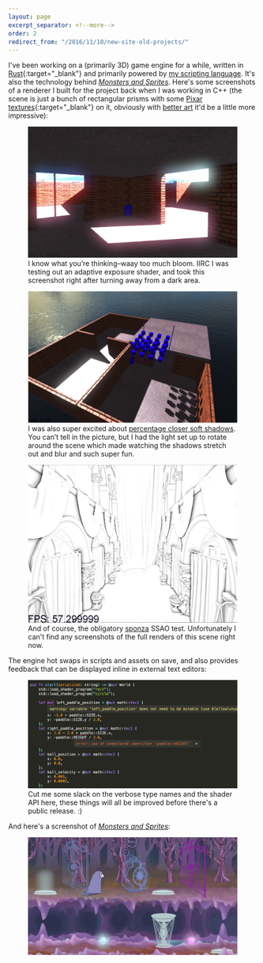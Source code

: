 ```yaml
---
layout: page
excerpt_separator: <!--more-->
order: 2
redirect_from: "/2016/11/10/new-site-old-projects/"
---
```


I've been working on a (primarily 3D) game engine for a while, written in [Rust](https://www.rust-lang.org){:target="_blank"} and primarily powered by [my scripting language](/projects/scripting-language). It's also the technology behind [_Monsters and Sprites_](/projects/monsters-and-sprites). Here's some screenshots of a renderer I built for the project back when I was working in C++ (the scene is just a  bunch of rectangular prisms with some [Pixar textures](https://community.renderman.pixar.com/article/114/library-pixar-one-twenty-eight.html){:target="_blank"} on it, obviously with [better art](/projects/misc) it'd be a little more impressive):

<figure>
	<img src="/assets/too-bright.png" />
	<figcaption>I know what you’re thinking–waay too much bloom. IIRC I was testing out an adaptive exposure shader, and took this screenshot right after turning away from a dark area.</figcaption>
</figure>

<!--more-->

<figure>
	<img src="/assets/shadows-soft.png" />
	<figcaption>I was also super excited about <a href="http://developer.download.nvidia.com/shaderlibrary/docs/shadow_PCSS.pdf" target="_blank">percentage closer soft shadows</a>. You can’t tell in the picture, but I had the light set up to rotate around the scene which made watching the shadows stretch out and blur and such super fun.</figcaption>
</figure>

<figure>
	<img src="/assets/obligatory-overdone-sponza-ssao.png" />
	<figcaption>And of course, the obligatory <a href="http://www.crytek.com/cryengine/cryengine3/downloads" target="_blank">sponza</a> SSAO test. Unfortunately I can't find any screenshots of the full renders of this scene right now.</figcaption>
</figure>

The engine hot swaps in scripts and assets on save, and also provides feedback that can be displayed inline in external text editors:

<figure>
	<img src="/assets/sublime-messages.png" />
	<figcaption>Cut me some slack on the verbose type names and the shader API here, these things will all be improved before there's a public release. :)</figcaption>
</figure>

And here's a screenshot of [_Monsters and Sprites_](/projects/monsters-and-sprites):
<a href="/projects/monsters-and-sprites">
	<figure>
		<img src="/assets/monsters-and-sprites-screenshot.jpg" />
	</figure>
</a>